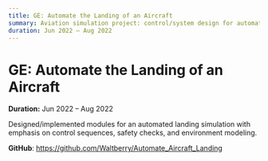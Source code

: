 ```yaml
---
title: GE: Automate the Landing of an Aircraft
summary: Aviation simulation project: control/system design for automated landing sequences.
duration: Jun 2022 – Aug 2022
---
```


# GE: Automate the Landing of an Aircraft

**Duration:** Jun 2022 – Aug 2022

Designed/implemented modules for an automated landing simulation with emphasis on control sequences, safety checks, and environment modeling.

**GitHub**: <https://github.com/Waltberry/Automate_Aircraft_Landing>

